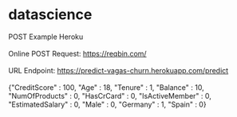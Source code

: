 # datascience
POST Example Heroku
<br> <br> Online POST Request: https://reqbin.com/
<br><br> URL Endpoint: https://predict-vagas-churn.herokuapp.com/predict
<br><br> {"CreditScore" : 100, "Age" : 18, "Tenure" : 1, "Balance" : 10, "NumOfProducts" : 0, "HasCrCard" : 0, "IsActiveMember" : 0, "EstimatedSalary" : 0, "Male" : 0, "Germany" : 1, "Spain" : 0}
